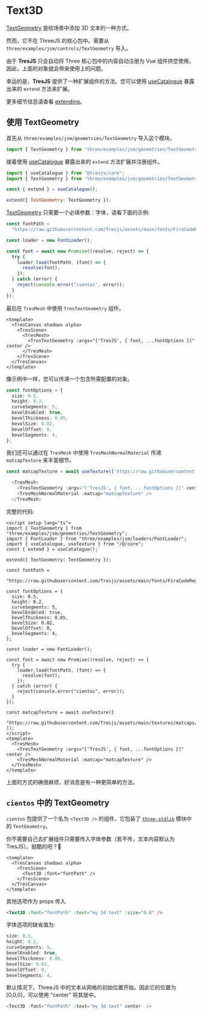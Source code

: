 # Text3D

[TextGeometry](https://threejs.org/docs/index.html?q=text#examples/en/geometries/TextGeometry) 是给场景中添加 3D 文本的一种方式。

<StackBlitzEmbed projectId="tresjs-text3d-cientos" />

然而，它不在 ThreeJS 的核心包中。需要从 `three/examples/jsm/controls/TextGeometry` 导入。

由于 **TresJS** 只会自动将 Three 核心包中的内容自动注册为 Vue 组件供您使用，因此，上面的对象就会带来使用上的问题。

幸运的是，**TresJS** 提供了一种扩展组件的方法。您可以使用 [useCatalogue](/api/composables#usecatalog) 暴露出来的 `extend` 方法来扩展。

更多细节信息请查看 [extending](/advanced/extending.md)。

## 使用 TextGeometry

首先从 `three/examples/jsm/geometries/TextGeometry` 导入这个模块。

```js
import { TextGeometry } from "three/examples/jsm/geometries/TextGeometry";
```

接着使用 [useCatalogue](/api/composables#usecatalog) 暴露出来的 `extend` 方法扩展并注册组件。

```js
import { useCatalogue } from "@tresjs/core";
import { TextGeometry } from "three/examples/jsm/geometries/TextGeometry";

const { extend } = useCatalogue();

extend({ TextGeometry: TextGeometry });
```

[TextGeometry](https://threejs.org/docs/index.html?q=text#examples/en/geometries/TextGeometry) 只需要一个必填参数：字体，请看下面的示例:

```js
const fontPath =
  "https://raw.githubusercontent.com/Tresjs/assets/main/fonts/FiraCodeRegular.json";

const loader = new FontLoader();

const font = await new Promise((resolve, reject) => {
  try {
    loader.load(fontPath, (font) => {
      resolve(font);
    });
  } catch (error) {
    reject(console.error("cientos", error));
  }
});
```

最后在 `TresMesh` 中使用 `TresTextGeometry` 组件。

```vue
<template>
  <TresCanvas shadows alpha>
    <TresScene>
      <TresMesh>
        <TresTextGeometry :args="['TresJS', { font, ...fontOptions }]" center />
      </TresMesh>
    </TresScene>
  </TresCanvas>
</template>
```

像示例中一样，您可以传递一个包含所需配置的对象。

```ts
const fontOptions = {
  size: 0.5,
  height: 0.2,
  curveSegments: 5,
  bevelEnabled: true,
  bevelThickness: 0.05,
  bevelSize: 0.02,
  bevelOffset: 0,
  bevelSegments: 4,
};
```

我们还可以通过在 `TresMesh` 中使用 `TresMeshNormalMaterial` 传递 `matcapTexture` 来丰富细节。

```ts
const matcapTexture = await useTexture(['https://raw.githubusercontent.com/Tresjs/assets/main/textures/matcaps/7.png'])

  <TresMesh>
    <TresTextGeometry :args="['TresJS', { font, ...fontOptions }]" center />
    <TresMeshNormalMaterial :matcap="matcapTexture" />
  </TresMesh>
```

完整的代码:

```vue
<script setup lang="ts">
import { TextGeometry } from "three/examples/jsm/geometries/TextGeometry";
import { FontLoader } from "three/examples/jsm/loaders/FontLoader";
import { useCatalogue, useTexture } from "/@/core";
const { extend } = useCatalogue();

extend({ TextGeometry: TextGeometry });

const fontPath =
  "https://raw.githubusercontent.com/Tresjs/assets/main/fonts/FiraCodeRegular.json";

const fontOptions = {
  size: 0.5,
  height: 0.2,
  curveSegments: 5,
  bevelEnabled: true,
  bevelThickness: 0.05,
  bevelSize: 0.02,
  bevelOffset: 0,
  bevelSegments: 4,
};

const loader = new FontLoader();

const font = await new Promise((resolve, reject) => {
  try {
    loader.load(fontPath, (font) => {
      resolve(font);
    });
  } catch (error) {
    reject(console.error("cientos", error));
  }
});

const matcapTexture = await useTexture([
  "https://raw.githubusercontent.com/Tresjs/assets/main/textures/matcaps/7.png",
]);
</script>
<template>
  <TresMesh>
    <TresTextGeometry :args="['TresJS', { font, ...fontOptions }]" center />
    <TresMeshNormalMaterial :matcap="matcapTexture" />
  </TresMesh>
</template>
```

上面的方式的确很麻烦，好消息是有一种更简单的方法。

## `cientos` 中的 TextGeometry

`cientos` 包提供了一个名为 `<Text3D />` 的组件，它包装了 [`three-stdlib`](https://github.com/pmndrs/three-stdlib) 模块中的 `TextGeometry`。

你不需要自己去扩展组件只需要传入字体参数（若不传，文本内容默认为 TresJS）。挺酷的吧？💯

```vue
<template>
  <TresCanvas shadows alpha>
    <TresScene>
      <Text3D :font="fontPath" />
    </TresScene>
  </TresCanvas>
</template>
```

其他选项作为 props 传入

```html
<Text3D :font="fontPath" :text="my 3d text" :size="0.8" />
```

字体选项的缺省值为:

```js
size: 0.5,
height: 0.2,
curveSegments: 5,
bevelEnabled: true,
bevelThickness: 0.05,
bevelSize: 0.02,
bevelOffset: 0,
bevelSegments: 4,
```

默认情况下，ThreeJS 中的文本从网格的初始位置开始，因此它的位置为[0,0,0]，可以使用 "center" 将其居中。

```js
<Text3D :font="fontPath" :text="my 3d text" center  />
```
